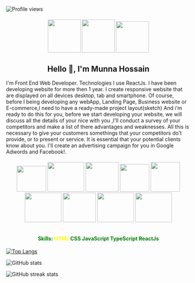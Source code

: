 ![Profile views](https://gpvc.arturio.dev/munnahosssain)  

<h4 align="center"  display="flex">
  <img width="90" height="90" src="https://www.freeiconspng.com/uploads/skype-icon-3.png"/ >
  <img width="90" height="90" src="https://pngimg.com/uploads/linkedIn/linkedIn_PNG24.png"/ >
  <img width="90" height="85" src="http://pngimg.com/uploads/facebook_logos/facebook_logos_PNG19748.png" />
</h4>

<h2 align="center">Hello 👋, I'm Munna Hossain</h2>

<p>I'm Front End Web Developer. Technologies I use ReactJs. I have been developing website for more then 1 year.  I create responsive website that are displayed on all devices desktop, tab and smartphone. Of course, before I being developing any webApp, Landing Page, Business website or E-commerce,I need to have a ready-made project layout(sketch) And i'm ready to do this for you, before we start developing your website, we will discuss all the details of your nice with you ,I'll conduct a survey of your competitors and make a list of there advantages and weaknesses. All this is necessary to give your customers somethings that your competitors do't provide, or to present or service. It is essential that your potential clients know about you. I'll create an advertising campaign for you in Google Adwords and Facebook!.</p>

<h6 align="center">
  <img width="80" height="70" src="https://www.jilldelosangeles.com/images/badge-html-5.png" />
  <img width="100" height="80" src="https://cdn.iconscout.com/icon/free/png-256/css-118-569410.png" />
  <img width="90" height="80" src="https://cdn.iconscout.com/icon/free/png-256/bootstrap-6-1175203.png" />
  <img width="80" height="75" src="https://cdn.freebiesupply.com/logos/large/2x/javascript-logo-png-transparent.png" />
  <img width="80" height="80" src="https://cdn.iconscout.com/icon/free/png-512/typescript-1174965.png" />
  <img width="100" height="80" src="https://i.ibb.co/qFGmcG7/download.png" />
  <img width="90" height="80" src="https://img.icons8.com/color/452/material-ui.png" />
  <img width="100" height="80" src="https://cdn.dribbble.com/users/528264/screenshots/3140440/firebase_logo.png" />
  <img width="100" height="80" src="https://nodejs.org/static/images/logo.svg" />
</h6>

<h4 align="center" style="color: green">
  Skills: <span style="color:yellow">HTML</span> <span>CSS</span> <span>JavaScript</span> <span>TypeScript</span> <span>ReactJs</span>
</h4>

[![Top Langs](https://github-readme-stats.vercel.app/api/top-langs/?username=anuraghazra&layout=compact)](https://github.com/anuraghazra/github-readme-stats)

![GitHub stats](https://github-readme-stats.vercel.app/api?username=munnahosssain&show_icons=true)

![GitHub streak stats ](https://github-readme-streak-stats.herokuapp.com/?user=munnahosssain?align=center) 

